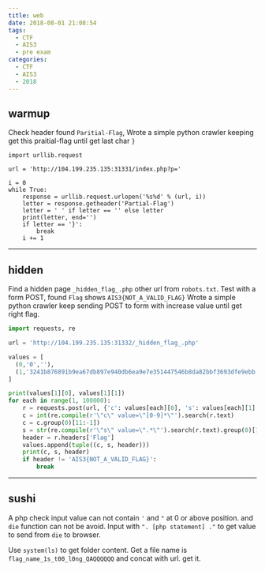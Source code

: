 ```yaml
---
title: web
date: 2018-08-01 21:08:54
tags:
  - CTF
  - AIS3
  - pre exam
categories:
  - CTF
  - AIS3
  - 2018
---
```


## warmup
Check header found `Paritial-Flag`,
Wrote a simple python crawler keeping get this praitial-flag until get last char `}`

```python=
import urllib.request

url = 'http://104.199.235.135:31331/index.php?p='

i = 0 
while True:
    response = urllib.request.urlopen('%s%d' % (url, i)) 
    letter = response.getheader('Partial-Flag')
    letter = ' ' if letter == '' else letter
    print(letter, end='')
    if letter == '}':
        break
    i += 1
```

---

## hidden
Find a hidden page `_hidden_flag_.php` other url from `robots.txt`.
Test with a form POST, found `Flag` shows `AIS3{NOT_A_VALID_FLAG}`
Wrote a simple python crawler keep sending POST to form with increase value until get right flag.

```python
import requests, re

url = 'http://104.199.235.135:31332/_hidden_flag_.php'

values = [ 
  (0,'0',''),
  (1,'3241b876891b9ea67db897e940db6ea9e7e351447546b8da82bbf3693dfe9ebb','')
]

print(values[1][0], values[1][1])
for each in range(1, 100000):
    r = requests.post(url, {'c': values[each][0], 's': values[each][1] })
    c = int(re.compile(r'\"c\" value=\"[0-9]*\"').search(r.text)
    c = c.group(0)[11:-1])
    s = str(re.compile(r'\"s\" value=\".*\"').search(r.text).group(0)[11:-1])
    header = r.headers['Flag']
    values.append(tuple((c, s, header)))
    print(c, s, header)
    if header != 'AIS3{NOT_A_VALID_FLAG}':
        break
```

---

## sushi
A php check input value can not contain `'` and `"` at 0 or above position.
and `die` function can not be avoid.
Input with `". [php statement] ."` to get value to send from `die` to browser.

Use `system(ls)` to get folder content.
Get a file name is `flag_name_1s_t00_l0ng_QAQQQQQQ`
and concat with url. get it.
